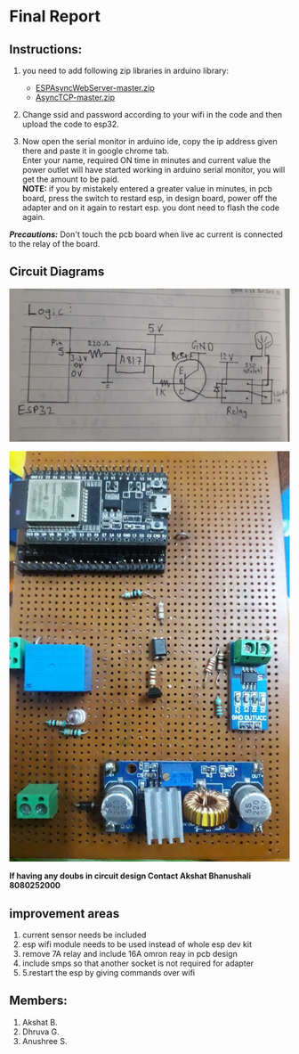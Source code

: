 # Final Report

## Instructions:

1. you need to add following zip libraries in arduino library:
	- [ESPAsyncWebServer-master.zip](ESPAsyncWebServer-master.zip)
	- [AsyncTCP-master.zip](AsyncTCP-master.zip)

2. Change ssid and password according to your wifi in the code and then upload the code to esp32.

3. Now open the serial monitor in arduino ide, copy the ip address given there and paste it in google chrome tab.<br>
Enter your name, required ON time in minutes and current value the power outlet will have started working in arduino serial monitor, you will get the amount to be paid.<br>
**NOTE:** if you by mistakely entered a greater value in minutes, in pcb board, press the switch to restard esp, in design board, power off the adapter and on it again to restart esp. you dont need to flash the code again.

***Precautions:*** Don't touch the pcb board when live ac current is connected to the relay of the board.

## Circuit Diagrams

![](ckt1.jpeg)

![](cktpic.jpeg)

**If having any doubs in circuit design
Contact Akshat Bhanushali
8080252000**

## improvement areas

1. current sensor needs be included
2. esp wifi module needs to be used instead of whole esp dev kit
3. remove 7A relay and include 16A omron reay in pcb design
4. include smps so that another socket is not required for adapter
5. 5.restart the esp by giving commands over wifi

## Members:
1. Akshat B.
2. Dhruva G.
3. Anushree S.
